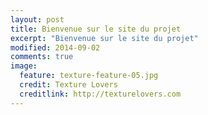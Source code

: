 ```yaml
---
layout: post
title: Bienvenue sur le site du projet
excerpt: "Bienvenue sur le site du projet"
modified: 2014-09-02
comments: true
image:
  feature: texture-feature-05.jpg
  credit: Texture Lovers
  creditlink: http://texturelovers.com
---
```




